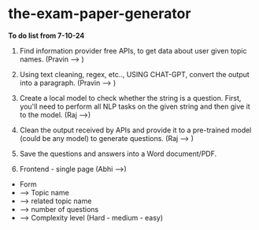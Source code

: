 # the-exam-paper-generator

**To do list from 7-10-24**

1. Find information provider free APIs, to get data about user given topic names. (Pravin --> )

2. Using text cleaning, regex, etc.., USING CHAT-GPT, convert the output into a paragraph. (Pravin --> )

3. Create a local model to check whether the string is a question. First, you'll need to perform all NLP tasks on the given string and then give it to the model. (Raj -->)

4. Clean the output received by APIs and provide it to a pre-trained model (could be any model) to generate questions. (Raj --> )

5. Save the questions and answers into a Word document/PDF. 

6. Frontend - single page (Abhi -->)
  * Form  
  * --> Topic name
  * --> related topic name
  * --> number of questions
  * --> Complexity level (Hard - medium - easy)
